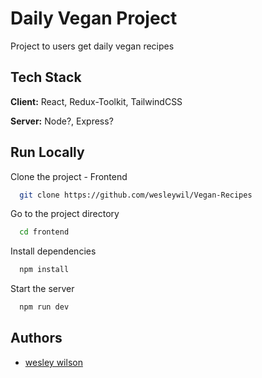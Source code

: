 
# Daily Vegan Project

Project to users get daily vegan recipes


## Tech Stack

**Client:** React, Redux-Toolkit, TailwindCSS

**Server:** Node?, Express?


## Run Locally 

Clone the project - Frontend

```bash
  git clone https://github.com/wesleywil/Vegan-Recipes
```

Go to the project directory

```bash
  cd frontend
```

Install dependencies

```bash
  npm install
```

Start the server

```bash
  npm run dev
```


## Authors

- [wesley wilson](https://github.com/wesleywil/Vegan-Recipes)


